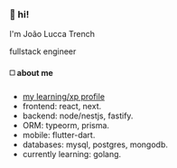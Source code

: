 ### :wave: hi!

I'm João Lucca Trench

fullstack engineer

#### ◻️ about me

- [my learning/xp profile](https://github.com/jltrenchDEV)
- frontend: react, next.
- backend: node/nestjs, fastify.
- ORM: typeorm, prisma.
- mobile: flutter-dart.
- databases: mysql, postgres, mongodb.
- currently learning: golang.

